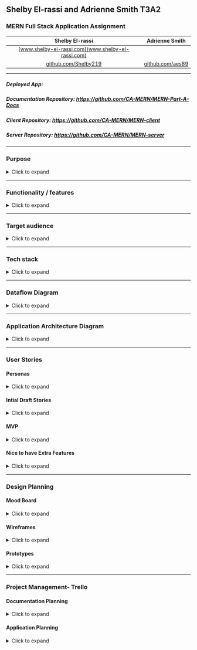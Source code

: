 ## **Shelby El-rassi and Adrienne Smith T3A2**

### MERN Full Stack Application Assignment

|Shelby El-rassi|Adrienne Smith|
|:-------------:|:-------------:|
|[www.shelby-el-rassi.com](www.shelby-el-rassi.com)  |[]() |
|[github.com/Shelby219](https://github.com/Shelby219)  |[github.com/aes89](https://github.com/aes89) |

---

##### Deployed App: 

##### Documentation Repository: https://github.com/CA-MERN/MERN-Part-A-Docs

##### Client Repository: https://github.com/CA-MERN/MERN-client

##### Server Repository: https://github.com/CA-MERN/MERN-server

---
### Purpose
<details>
<summary>Click to expand</summary>

The purpose of this application is for users to be able to enter ingredients which are always on their grocery list/fridge with the intent to search for recipes made up from those ingredients. The idea for this web application stemmed from the situation of the first Australian lockdown of Covid19, in which stores sold out of a lot of popular and favourite grocery items of customers. An application such as this means users can input the ingredients they have currently at home and recipes including these ingredients will be displayed. Alongside this factor is the need for users to stick to a grocery budget, so they do not want to be constantly going to the store to get expensive ingredients. Also, the type of users using this app are ones that need recipe inspiration for their weekly meals, ones that search recipes based on dietary requirements and excluded ingredients, and also users that are new to the cooking scene and want to start with cooking by just utilising ingredients already at home. This app can help to minimise food waste by helping users to combine items they may not have made a meal with otherwise.

The overall goal of this application is a search application based on user ingredient lists, with the ability to save those recipes, rate and review recipes. 

</details>

---
### Functionality / features
<details>
<summary>Click to expand</summary>

#### MVP Features
* User Authentication & Account:
    * Sign up
    * Login
    * Logout
    * Edit account details in account settings.
    * Upload profile image.
    * Delete account.
    * Edit user preferences for diet and health labels. 
* Navigation Bar:
    * When not signed in can navigate to Sign up/login pop out windows.
    * When not signed in the other nav links forward to sign up/login pop out windows.
    * When signed in can navigate to 'My Fridge'.
    * When signed in can navigate to 'My Pantry Staples'.
    * When signed in can navigate to 'My Preferences'.
    * When signed in can click the Search Recipes button and will forward to browse recipe page.
* Home Page:
    * Random food joke displayed each fresh from API.
    * Get Searching Today link with either returns recipe page or link to sign up.
* My Fridge Page:
    * Can add new ingredients.
    * Can delete ingredients.
    * Can clear whole fridge list with a warning alert before submitting.
    * Predictive text on the ingredient input.
* Pantry Staples Page:
    * Starts off with default staples (like salt, pepper, olive oil, vinegar).
    * Can add new staples.
    * Can delete staples.
* Returned Recipe Search Page:
    * View list of returned recipes based on the user's fridge and pantry contents.
    * Title of the page is how many recipes the user can make.
    * Each recipe you can see name, image, prep time.
    * Each recipe you can see how many ingredients you have to make it e.g. "You have 4/8 ingredients".
    * Filter feature used to filter recipes, this include diet, health labels, cuisine and prep time. 
    * Save option under each recipe to save to user's recipe collection. 
    * If recipe in users saved collection, alert on screen (change button colour).
* Single Recipe page:
    * The recipe information includes name, image, source, prep time, servings and calories per serving. 
    * Ingredients are listed.
    * Link to full directions displayed.
    * Button to save the recipe to user collection. 
    * If the recipe is in the users saved collection display data from that, else call the food API.
* Account Settings:
    * User can update their profile picture, name, email and password. 
    * Current data gets preloaded as placeholder.
    * Save button then loads and alerts the user of saved. 
* Preferences:
    * The user can set diet and health preferences (via checkboxes) which will automatically be used to filter the recipes returned. 
* Saved Recipes:
    * Each recipe you can see name, image, category, prep time.
    * Filter buttons at the top to show dishes based off Breakfast, lunch, dinner, snack.
    * Click on the recipe to go to single recipe page and display recipe data from saved data.
* Smart Features:
    * Implement alternate ingredient middleware matching e.g. Cilantro = coriander if API does not have in place. 
   
#### Nice to Have Features
* Search History capture.
* Oauth with sign up and login.
* Recipes of the week on the home page.
* Different collections for saved recipes.
* Categories for ingredients in Fridge.
* User can rate a recipe.
* User can write a review on a recipe (including picture).


</details>

---
### Target audience
<details><summary>Click to expand</summary>

**Key Demographics**
* Gender: Anyone, predominantly women.
* Age: 18-55.
* Family status: Cooking for self, partner or dependents.
* Profession: Students, professionals and homemakers.
* Language: English.
* Main interests: cooking, health, diet, low waste, saving money, trying new things.

**Key Psychographics**
* Dislikes repetitive meals, like variety and new options.
* Dislikes spending lots of money on lots of ingredients and food waste.
* Enjoys sharing and preparing meals.

**Challenges**
* Finds it difficult to create recipes.
* Has a limited food budget or limited access to ingredients.
* Has an interest in cooking but limitations (e.g. budget, dietary restrictions, skill).

**Preferred Channels**
* Follows celebrity chefs and food themed accounts on social media.
* Searches for recipes/blogs on Google.

**Preferred Content Types**
* Articles.
* Blog posts.
* Social media posts.


</details>

---
### Tech stack
<details><summary>Click to expand</summary>

**Design and Planning**
* Trello (Planning)
* Miro (Wireframing)
* xtensio (Personas)
* Framer (Prototypes)
* Lucid Chart (Diagramming)
* Slack (Team Communication)

**Frontend**
* HTML5 
* CSS3
* React JS
* JavaScript
* JSX 
* Material-UI
* Axios (Http Requests)

**Backend**
* ExpressJS
* Node JS
* Passport (Authentication)
* Passport-JWT (Json Web Token Auth)
* Express Session (Session Tracking)
* AWS s3 (Profile Image Upload)

**Database**
* MongoDB
* Mongoose

**Testing**
* Cypress- Front-end
* Supertest- (Server Testing)
* SuperAgent (Server Testing)
* Mocha- (Testing Framework)

**Other**
* Spoonacular API For recipes
* Heroku - (Deployment Server)
* Netlify- (Deployment Client)

</details>

---
### Dataflow Diagram

<details><summary>Click to expand</summary>

[Click here to View on Lucid Chart](https://lucid.app/lucidchart/invitations/accept/63016e48-cfa5-489b-b7fc-e2e8c84311d2)


![Dataflow-Diagram](./diagrams/DFD.png)
</details>

---
### Application Architecture Diagram

<details><summary>Click to expand</summary>

[Click here to View on Lucid Chart](https://lucid.app/lucidchart/invitations/accept/8e98769d-0f56-4e25-8b80-25d8c69c2047)

![Application-Architecture-Diagram](./diagrams/aad.png)
</details>

---
### User Stories


#### Personas
<details><summary>Click to expand</summary>

![Sarah Persona](persons/sarah.png)
![Wayne Persona](persons/wayne.png)
![Liza Persona](persons/Eliza.png)
![Bez Persona](persons/bez2.png)

</details>

#### Intial Draft Stories

<details><summary>Click to expand</summary>

* As a overall user:
    * I can go to the home page signup to create an account
    * I can login
    * I can navigate to my account settings and edit my account details
    * I can navigate to the account settings and delete the account
    * I can navigate to my dash and see what recipes I have interacted with (vote, save, reviewed) so I can quickly access/reaccess them later.
    * I can navigate to my dash and see my current groceries organised by category
    * I can navigate to my dashboard and see my current pantry staples
    * I can navigate to main interface and see 'get searching today'!
    * Once an initial search is done, I want see 'refresh again'
    * From main interface  I can make a recipe search 
    * From main interface I can navigate to my grocery lists
    * From main interface I can navigate to my saved recipes
    * I can add more groceries with predictive input
    * I can delete groceries from my list
    * I can clear all my grocery list
    * I can clear all of my grocery list
    * I can see my recipes returned search with them categories in breakfast, lunch and dinner
    * I can further filter by diet (eg vegan) and prep time
    * I can see my recipes returned via list with image, name, time and calories
    * I can click go to recipe
    * I can click a like heart on the recipe
    * On a clicked recipe page I can click the save recipe button
    * On a clicked recipe page I can view the whole recipe
    * On a clicked recipe page I can rate the recipe

</details>


#### MVP
 
<details><summary>Click to expand</summary>


##### Overall User
* As a overall user who is not logged in I can navigate to the home page and:
    * click "Login/Sign Up" and get a pop up.
    * click on any link and be prompted to log in/sign up with a popup. 

* As a overall, logged in user I can navigate to the home page and:
    * navigate to my <a href="#accsettings">account settings</a>.
    * search recipes and be redirected to <a href="#searchresults">search results</a>. 

* As a overall user I navigate to my <a id="accsettings">account settings and:</a>
    * edit my account details.
    * delete my account.

* As an overall user I can see my side navigation on all pages and:
    * navigate to <a href="#myfridge">My Fridge</a> page.
    * navigate to <a href="#mypantry">My Pantry Staples</a> page.
    * navigate to <a href="#mysaved">My Saved Recipes</a> page.
    * search recipes and be redirected to <a href="#searchresults">search results</a>.
    * navigate to the <a href="#mypreferences">My Preferences</a> page.
    * click sign up if not logged in
    * click login if not logged in
    * click logout if logged in

* As an overall user I can navigate to <a id="myfridge">My Fridge page</a> and:
    * remove all items from my list with the "Empty My Fridge" button, which will confirm my choice.
    * add ingredients to my list using predictive input.
    * remove ingredients from my list.
    * search for recipes by pressing the "search" button and be redirected to the <a href="#searchresults">results</a> page.
  
* As an overall user I can navigate to <a id="mypantry">My Pantry Staples page</a> and:
    * add a pantry staple.
    * delete a pantry staple.

* As an overall user I can navigate to <a id="mysaved">My Saved Recipes page</a> and:
    * view my saved recipes with their name, category and preparation time.
    * delete a saved recipe
    * navigate to a <a href="#single">single recipe's</a> page.

* As an overall user, when redirected to the <a id="searchresults">search result</a> page I can:
    * view returned results with their name, category and preparation time.
    * navigate to a <a href="#single">single recipe's</a> page.
    * filter results with the filter button, returning a pop up with filter choices.
    * click save recipe
    
* As an overall user I can navigate to a <a id="single">single recipe page</a> and:
    * view full details of a recipe including original web address, average user rating, category, preparation time, servings, calories, ingredients, link to full directions and photo.
    * navigate to the original web address.
    * view how many ingredients I have and how many are required (ie "You have 7/10 required ingredients").

* As an overall user I can navigate to <a id="mypreferences">My Preferences page</a> and:
    * enter/update preferred dietary requirements (e.g. vegetarian).
    * enter/update preferred dietary restrictions (e.g. no nuts).

##### Sarah 
* As a mother and busy worker…
    * I would like to have a tool where I can utilise my current groceries to the fullest.
    * I would like to find some recipe variety for my family.
    * I would like to be able to filter via prep time in case I want a quick and easy recipe.
    * I would like a tool that is simple and easy to use.
    * I would like to see my saved recipes so I can use them another time if I like them.
    * I would like to filter via gluten free due to my child’s allergies.
    * I would like to see the nutrient values in the recipes as I am health conscious.

##### Wayne 
* As a full-time worker and novice chef...
    * I would like to view times on recipes when deciding what to try to cook.
    * I would like a simple interface without confusing options.
    * I would like the app to remember my items so I do not need to repeatedly enter staples.
    * I would like to see how many ingredients are missing when selecting a recipe.
    
##### Eliza 
* As a student and vegetarian…
    * I would like to have a tool to find recipe inspiration with my favourite ingredients.
    * I would also like a tool to find vegetarian dishes with alternatives to my favourite ingredients.
    * I would like to be able to filter recipes based on my dietary needs as a vegetarian.
  
##### Bez 
* As a chef with an egg surplus, an interest in learning different ways to cook them and some extra time for cooking...
    * I would like to save recipes for later.
    * I would like to see how many more ingredients I need without reading the whole recipe.
    * I would like to filter searches by how long a recipe takes, for when I have more/less time.


</details>


#### Nice to have Extra Features
 
<details><summary>Click to expand</summary>

* As a overall user who is not logged in I can navigate to the home page and:
    * login/sign up using Google Oauth.

* As a overall user I can navigate to home page and:
    * View some highlighted recipes of the week.

* As an overall user, when redirected to the <a id="searchresults">search result</a> page I can:
    * view returned results as above along with average star rating. 
    * Click save recipe and be prompted to save to a collection.

* As an overall user I can navigate to <a id="mysaved">My Saved Recipes page</a> and:
    * View my recipe collections
    * Create a new collection
    * Edit a collection
    * Delete a collection

* As an overall user I can navigate to <a id="myfridge">My Fridge page</a> and:
    * View all my ingredients by category
  
* As an overall user I can navigate to a <a id="single">single recipe page</a> and:
    * view recipe as above, along with the average star rating.
    * view written all written reviews at bottom of recipe.
    * Click review recipe, and pop out window comes up to write a review and add a star rating. 
    
</details>

---
### Design Planning

#### Mood Board

<details><summary>Click to expand</summary>

![Mood board](./diagrams/moodboard.png)

</details>

#### Wireframes

<details><summary>Click to expand</summary>

[Click here to View on Miro](https://miro.com/app/board/o9J_led5nw4=/)

#### Mobile
![Mobile Wireframe 1](wireframes/v1/mobilewv1.jpg)    
#### Tablet
![Tablet Wireframe 1](wireframes/v1/tablet.jpg)
#### Desktop
![Desktop Wireframe 1](wireframes/v1/desktop.jpg)
#### Nav and Footer
![Nav and Footer](wireframes/v1/nav_footer.jpg)
#### Pop Out Windows
![Pop Out Windows](wireframes/v1/pop_out.jpg)

</details>
        

#### Prototypes

<details><summary>Click to expand</summary>

[Click here to View on Framer](https://framer.com/projects/Mockups-Prototypes--gQTgOBRzoQePnxdnXfiq-51eZf)

#### Pages
![Home](prototypes/home.png)
![Fridge](prototypes/fridge.png)
![pantry](prototypes/pantry.png)     
![browse](prototypes/browse.png)   
![saved-recipes](prototypes/saved-recipes.png)  
![single-recipes](prototypes/single-recipe.png)  
![preferences](prototypes/pref.png)  
![settings](prototypes/settings.png)  
![pop-outs](prototypes/pop-outs.png)  

#### How They Link
![linking](prototypes/linking.png)  

</details>

---
### Project Management- Trello

#### Documentation Planning

<details><summary>Click to expand</summary>

![Trello Screen Shot 1](screenshots/trello1.png)
![Trello Screen Shot 2](screenshots/trello2.png)
![Trello Screen Shot 3](screenshots/trello3.png)
![Trello Screen Shot 4](screenshots/trello4.png)
![Trello Screen Shot 5](screenshots/trello5.png)
![Trello Screen Shot 8](screenshots/trello8.png)
</details>

#### Application Planning

<details><summary>Click to expand</summary>

![Trello Screen Shot 6](screenshots/trello6.png)
![Trello Screen Shot 7](screenshots/trello7.png)
![Trello Screen Shot 9](screenshots/trello9.png)
![Trello Screen Shot 10](screenshots/trello10.png)
![Trello Screen Shot 11](screenshots/trello11.png)
</details>